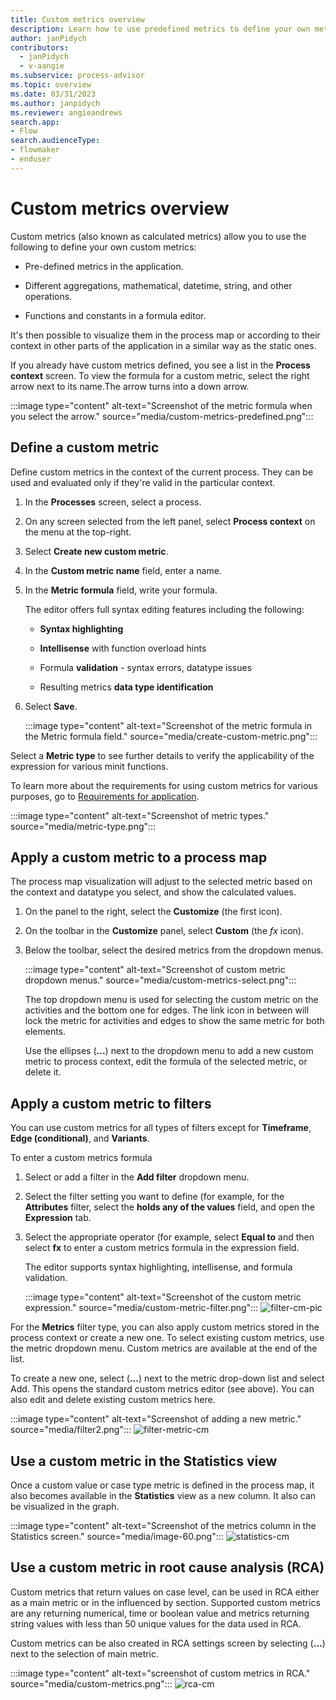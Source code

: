 ```yaml
---
title: Custom metrics overview
description: Learn how to use predefined metrics to define your own metrics in minit.
author: janPidych
contributors:
  - janPidych
  - v-aangie
ms.subservice: process-advisor
ms.topic: overview
ms.date: 03/31/2023
ms.author: janpidych
ms.reviewer: angieandrews
search.app:
- Flow
search.audienceType:
- flowmaker
- enduser
---
```


# Custom metrics overview

Custom metrics (also known as calculated metrics) allow you to use the following to define your own custom metrics:

- Pre-defined metrics in the application.

- Different aggregations, mathematical, datetime, string, and other operations.

- Functions and constants in a formula editor.

It's then possible to visualize them in the process map or according to their context in other parts of the application in a similar way as the static ones.

If you already have custom metrics defined, you see a list in the **Process context** screen. To view the formula for a custom metric, select the right arrow next to its name.The arrow turns into a down arrow.

  :::image type="content" alt-text="Screenshot of the metric formula when you select the arrow." source="media/custom-metrics-predefined.png":::

## Define a custom metric

Define custom metrics in the context of the current process. They can be used and evaluated only if they're valid in the particular context.

1. In the **Processes** screen, select a process.

1. On any screen selected from the left panel, select **Process context** on the menu at the top-right.

1. Select **Create new custom metric**.

1. In the **Custom metric name** field, enter a name.

1. In the **Metric formula** field, write your formula.

    The editor offers full syntax editing features including the following:

    - **Syntax highlighting**

    - **Intellisense** with function overload hints

    - Formula **validation** - syntax errors, datatype issues

    - Resulting metrics **data type identification**

1. Select **Save**.

    :::image type="content" alt-text="Screenshot of the metric formula in the Metric formula field." source="media/create-custom-metric.png":::

Select a **Metric type** to see further details to verify the applicability of the expression for various minit functions.

To learn more about the requirements for using custom metrics for various purposes, go to [Requirements for application](requirements-for-application.md).

:::image type="content" alt-text="Screenshot of metric types." source="media/metric-type.png":::

## Apply a custom metric to a process map

The process map visualization will adjust to the selected metric based on the context and datatype you select, and show the calculated values.

1. On the panel to the right, select the **Customize** (the first icon).

1. On the toolbar in the **Customize** panel, select **Custom** (the *fx* icon). 

1. Below the toolbar, select the desired metrics from the dropdown menus.

    :::image type="content" alt-text="Screenshot of custom metric dropdown menus." source="media/custom-metrics-select.png":::

     The top dropdown menu is used for selecting the custom metric on the activities and the bottom one for edges. The link icon in between will lock the metric for activities and edges to show the same metric for both elements.

    Use the ellipses (**...**) next to the dropdown menu to add a new custom metric to process context, edit the formula of the selected metric, or delete it.

## Apply a custom metric to filters

You can use custom metrics for all types of filters except for **Timeframe**, **Edge (conditional)**, and **Variants**.

To enter a custom metrics formula

1. Select or add a filter in the **Add filter** dropdown menu.

1. Select the filter setting you want to define (for example, for the **Attributes** filter, select the **holds any of the values** field, and open the **Expression** tab. 

1. Select the appropriate operator (for example, select **Equal to** and then select **fx** to enter a custom metrics formula in the expression field.

    The editor supports syntax highlighting, intellisense, and formula validation.

    :::image type="content" alt-text="Screenshot of the custom metric expression." source="media/custom-metric-filter.png":::
    ![filter-cm-pic](https://user-images.githubusercontent.com/117361449/227269627-a86b34f8-4700-4cc5-a84b-268be185c1b1.png)


For the **Metrics** filter type, you can also apply custom metrics stored in the process context or create a new one. To select existing custom metrics, use the metric dropdown menu. Custom metrics are available at the end of the list.

To create a new one, select (**...**) next to the metric drop-down list and select Add. This opens the standard custom metrics editor (see above). You can also edit and delete existing custom metrics here.

:::image type="content" alt-text="Screenshot of adding a new metric." source="media/filter2.png":::
![filter-metric-cm](https://user-images.githubusercontent.com/117361449/227300413-23780665-d9a8-46b3-85d4-3e1c86be3178.png)


## Use a custom metric in the Statistics view

Once a custom value or case type metric is defined in the process map, it also becomes available in the **Statistics** view as a new column. It also can be visualized in the graph.

:::image type="content" alt-text="Screenshot of the metrics column in the Statistics screen." source="media/image-60.png":::
![statistics-cm](https://user-images.githubusercontent.com/117361449/227301933-bd51b41f-c712-4fac-b82d-a3df101f5e85.png)


## Use a custom metric in root cause analysis (RCA)

Custom metrics that return values on case level, can be used in RCA either as a main metric or in the influenced by section. Supported custom metrics are any returning numerical, time or boolean value and metrics returning string values with less than 50 unique values for the data used in RCA.

Custom metrics can be also created in RCA settings screen by selecting (**...**) next to the selection of main metric.

:::image type="content" alt-text="screenshot of custom metrics in RCA." source="media/custom-metrics.png":::
![rca-cm](https://user-images.githubusercontent.com/117361449/227302474-b96dd27c-6fb3-4b01-8c12-a9965d525b52.png)



